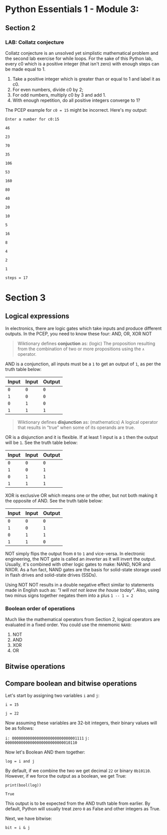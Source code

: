 # Python Essentials 1 - Module 3: 

## Section 2

### LAB: Collatz conjecture

Collatz conjecture is an unsolved yet simplistic mathematical problem and the second lab exercise for while loops. For the sake of this Python lab, every c0 which is a positive integer (that isn't zero) with enough steps can be made equal to 1.

1. Take a positive integer which is greater than or equal to 1 and label it as c0.
2. For even numbers, divide c0 by 2;
3. For odd numbers, multiply c0 by 3 and add 1.
4. With enough repetition, do all positive integers converge to 1?

The PCEP example for `c0 = 15` might be incorrect. Here's my output:

`Enter a number for c0:15`

`46`

`23`

`70`

`35`

`106`

`53`

`160`

`80`

`40`

`20`

`10`

`5`

`16`

`8`

`4`

`2`

`1`

`steps = 17`

# Section 3

## Logical expressions

In electronics, there are logic gates which take inputs and produce different outputs. In the PCEP, you need to know these four: AND, OR, XOR NOT

>  Wiktionary defines **conjuction** as: (logic) The proposition resulting from the combination of two or more propositions using the `∧` operator.

AND is a conjunction, all inputs must be a `1` to get an output of `1`, as per the truth table below:

<!--diagram-->

| Input  | Input | Output |
| ------ | ----- | ------ |
|  `0`   |  `0`  |   `0`  |
|  `1`   |  `0`  |   `0`  |
|  `0`   |  `1`  |   `0`  |
|  `1`   |  `1`  |   `1`  |

> Wiktionary defines **disjunction** as: (mathematics) A logical operator that results in “true” when some of its operands are true.

OR is a disjunction and it is flexible. If at least 1 input is a `1` then the output will be `1`. See the truth table below:

<!--diagram-->

| Input  | Input | Output |
| ------ | ----- | ------ |
|  `0`   |  `0`  |   `0`  |
|  `1`   |  `0`  |   `1`  |
|  `0`   |  `1`  |   `1`  |
|  `1`   |  `1`  |   `1`  |

XOR is exclusive OR which means one or the other, but not both making it the opposite of AND. See the truth table below:

<!--diagram-->

| Input  | Input | Output |
| ------ | ----- | ------ |
|  `0`   |  `0`  |   `0`  |
|  `1`   |  `0`  |   `1`  |
|  `0`   |  `1`  |   `1`  |
|  `1`   |  `1`  |   `0`  |

NOT simply flips the output from `0` to `1` and vice-versa. In electronic engineering, the NOT gate is called an *inverter* as it will invert the output. Usually, it's combined with other logic gates to make: NAND, NOR and NXOR. As a fun fact, NAND gates are the basis for solid-state storage used in flash drives and solid-state drives (SSDs).

Using NOT NOT results in a double negative effect similar to statements made in English such as: *"I will not not leave the house today"*. Also, using two minus signs together negates them into a plus `1 -- 1 = 2`

### Boolean order of operations

Much like the mathematical operators from Section 2, logical operators are evaluated in a fixed order. You could use the mnemonic `NAXO`:

1. NOT
2. AND
3. XOR
4. OR

## Bitwise operations

## Compare boolean and bitwise operations

Let's start by assigning two variables `i` and `j`:

`i = 15`

`j = 22`

Now assuming these variables are 32-bit integers, their binary values will be as follows:

`i: 00000000000000000000000000001111`
`j: 00000000000000000000000000010110`

Now let's Boolean AND them together:

`log = i and j`

By default, if we combine the two we get decimal `22` or binary `0b10110`. However, if we force the output as a boolean, we get True:

`print(bool(log))`

`True`

This output is to be expected from the AND truth table from earlier. By default, Python will usually treat zero `0` as False and other integers as True.

Next, we have bitwise:

`bit = i & j`
